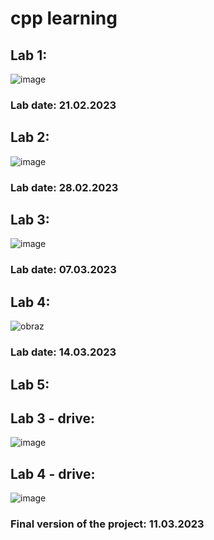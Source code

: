 # cpp learning

## Lab 1:
![image](https://user-images.githubusercontent.com/27778188/220600896-5f6b4c95-02d2-451f-91a6-31e9d63cce73.png)
### Lab date: 21.02.2023
## Lab 2:
![image](https://user-images.githubusercontent.com/27778188/224505162-4f2e0e33-4d92-43cc-b5be-d8db0f8bec23.png)
### Lab date: 28.02.2023
## Lab 3:
![image](https://user-images.githubusercontent.com/27778188/224505204-76dda308-b70b-4a7c-b032-af22f1616740.png)
### Lab date: 07.03.2023
## Lab 4:
![obraz](https://user-images.githubusercontent.com/27778188/229084234-9a2e5013-360e-4f95-8dd0-f99a151284f2.png)
### Lab date: 14.03.2023
## Lab 5:

###
###
## Lab 3 - drive:
![image](https://user-images.githubusercontent.com/27778188/224544754-aa846330-63c9-46a4-8e0e-ba17290f5792.png)
## Lab 4 - drive:
![image](https://user-images.githubusercontent.com/27778188/224505500-bbeae89f-c1da-490d-9bf0-f4069b15864b.png)
### Final version of the project: 11.03.2023

